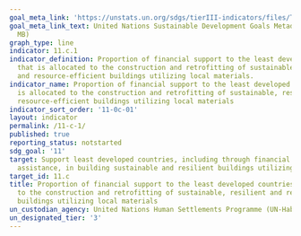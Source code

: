 ```yaml
---
goal_meta_link: 'https://unstats.un.org/sdgs/tierIII-indicators/files/Tier3-11-c-01.pdf'
goal_meta_link_text: United Nations Sustainable Development Goals Metadata (PDF 4.0
  MB)
graph_type: line
indicator: 11.c.1
indicator_definition: Proportion of financial support to the least developed countries
  that is allocated to the construction and retrofitting of sustainable, resilient
  and resource-efficient buildings utilizing local materials.
indicator_name: Proportion of financial support to the least developed countries that
  is allocated to the construction and retrofitting of sustainable, resilient and
  resource-efficient buildings utilizing local materials
indicator_sort_order: '11-0c-01'
layout: indicator
permalink: /11-c-1/
published: true
reporting_status: notstarted
sdg_goal: '11'
target: Support least developed countries, including through financial and technical
  assistance, in building sustainable and resilient buildings utilizing local materials
target_id: 11.c
title: Proportion of financial support to the least developed countries that is allocated
  to the construction and retrofitting of sustainable, resilient and resource-efficient
  buildings utilizing local materials
un_custodian_agency: United Nations Human Settlements Programme (UN-Habitat)
un_designated_tier: '3'
---
```

